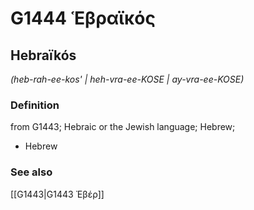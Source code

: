 # G1444 Ἑβραϊκός

## Hebraïkós

_(heb-rah-ee-kos' | heh-vra-ee-KOSE | ay-vra-ee-KOSE)_

### Definition

from G1443; Hebraic or the Jewish language; Hebrew; 

- Hebrew

### See also

[[G1443|G1443 Ἐβέρ]]
